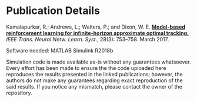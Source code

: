# Publication Details

Kamalapurkar, R.; Andrews, L.; Walters, P.; and Dixon, W. E. **[Model-based reinforcement learning for infinite-horizon approximate optimal tracking.](http://doi.org/10.1109/TNNLS.2015.2511658)** *IEEE Trans. Neural Netw. Learn. Syst.*, 28(3): 753–758. March 2017. 

Software needed: MATLAB Simulink R2018b

Simulation code is made available as-is without any guarantees whatsoever. Every effort has been made to ensure the the code uploaded here reproduces the results presented in the linked publications; however, the authors do not make any guarantees regarding exact reproduction of the said results. If you notice any mismatch, please contact the owner of the repository.
